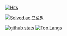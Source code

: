<!--
### 안녕하세요. 아직은 코린이입니다. 👋
-->
[![Hits](https://hits.seeyoufarm.com/api/count/incr/badge.svg?url=https%3A%2F%2Fgithub.com%2Fsyt06162)](https://github.com/syt06162)

[![Solved.ac 프로필](http://mazassumnida.wtf/api/generate_badge?boj=syt06162)](https://solved.ac/syt06162)


<!--

**syt06162/syt06162** is a ✨ _special_ ✨ repository because its `README.md` (this file) appears on your GitHub profile.

Here are some ideas to get you started:

- 🔭 I’m currently working on ...
- 🌱 I’m currently learning ...
- 👯 I’m looking to collaborate on ...
- 🤔 I’m looking for help with ...
- 💬 Ask me about ...
- 📫 How to reach me: ...
- 😄 Pronouns: ...
- ⚡ Fun fact: ...
-->

[![github stats](https://github-readme-stats.vercel.app/api?username=syt06162&show_icons=true&hide_border=true)](https://github.com/syt06162)
[![Top Langs](https://github-readme-stats.vercel.app/api/top-langs/?username=syt06162&layout=compact&hide=jupyter%20notebook)](https://github.com/syt06162)
